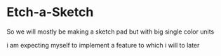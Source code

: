 # Etch-a-Sketch

So we will mostly be making a sketch pad but with big single color units

i am expecting myself to implement a feature 
to which i will to later
